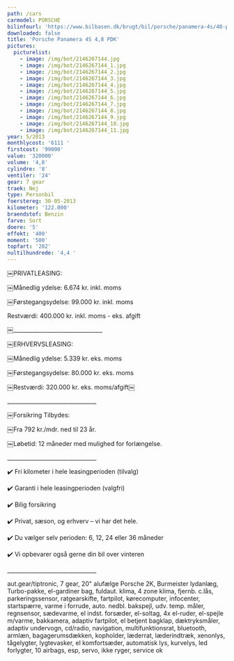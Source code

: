 ```yaml
---
path: /cars
carmodel: PORSCHE
bilinfourl: 'https://www.bilbasen.dk/brugt/bil/porsche/panamera-4s/48-pdk-5d/4125477'
downloaded: false
title: 'Porsche Panamera 4S 4,8 PDK'
pictures:
  picturelist:
    - image: /img/bot/2146267144.jpg
    - image: /img/bot/2146267144_1.jpg
    - image: /img/bot/2146267144_2.jpg
    - image: /img/bot/2146267144_3.jpg
    - image: /img/bot/2146267144_4.jpg
    - image: /img/bot/2146267144_5.jpg
    - image: /img/bot/2146267144_6.jpg
    - image: /img/bot/2146267144_7.jpg
    - image: /img/bot/2146267144_8.jpg
    - image: /img/bot/2146267144_9.jpg
    - image: /img/bot/2146267144_10.jpg
    - image: /img/bot/2146267144_11.jpg
year: 5/2013
monthlycost: '6111 '
firstcost: '99000'
value: '320000'
volume: '4,8'
cylindre: '8'
ventiler: '24'
gear: 7 gear
traek: Nej
type: Personbil
foerstereg: 30-05-2013
kilometer: '122.000'
braendstof: Benzin
farve: Sort
doere: '5'
effekt: '400'
moment: '500'
topfart: '282'
nultilhundrede: '4,4 '
---
```

￼PRIVATLEASING:

￼Månedlig ydelse: 6.674 kr. inkl. moms

￼Førstegangsydelse: 99.000 kr. inkl. moms

Restværdi: 400.000 kr. inkl. moms - eks. afgift

￼\_\_\_\_\_\_\_\_\_\_\_\_\_\_\_\_\_\_\_\_\_\_\_\_\_\_\_\_\_\_\_\_

￼ERHVERVSLEASING:

￼Månedlig ydelse: 5.339 kr. eks. moms

￼Førstegangsydelse: 80.000 kr. eks. moms

￼Restværdi: 320.000 kr. eks. moms/afgift￼

\_\_\_\_\_\_\_\_\_\_\_\_\_\_\_\_\_\_\_\_\_\_\_\_\_\_\_\_\_\_\_\_

￼Forsikring Tilbydes:

￼Fra 792 kr./mdr. ned til 23 år.

￼Løbetid: 12 måneder med mulighed for forlængelse.

\_\_\_\_\_\_\_\_\_\_\_\_\_\_\_\_\_\_\_\_\_\_\_\_\_\_\_\_\_\_\_\_

✔️ Fri kilometer i hele leasingperioden (tilvalg)

✔️ Garanti i hele leasingperioden (valgfri)

✔️ Bilig forsikring

✔️ Privat, sæson, og erhverv – vi har det hele.

✔️ Du vælger selv perioden: 6, 12, 24 eller 36 måneder

✔️ Vi opbevarer også gerne din bil over vinteren

\_\_\_\_\_\_\_\_\_\_\_\_\_\_\_\_\_\_\_\_\_\_\_\_\_\_\_\_\_\_\_\_

aut.gear/tiptronic, 7 gear, 20" alufælge Porsche 2K, Burmeister lydanlæg, Turbo-pakke, el-gardiner bag, fuldaut. klima, 4 zone klima, fjernb. c.lås, parkeringssensor, ratgearskifte, fartpilot, kørecomputer, infocenter, startspærre, varme i forrude, auto. nedbl. bakspejl, udv. temp. måler, regnsensor, sædevarme, el indst. forsæder, el-soltag, 4x el-ruder, el-spejle m/varme, bakkamera, adaptiv fartpilot, el betjent bagklap, dæktryksmåler, adaptiv undervogn, cd/radio, navigation, multifunktionsrat, bluetooth, armlæn, bagagerumsdækken, kopholder, læderrat, læderindtræk, xenonlys, tågelygter, lygtevasker, el komfortsæder, automatisk lys, kurvelys, led forlygter, 10 airbags, esp, servo, ikke ryger, service ok
